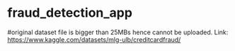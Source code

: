 # fraud_detection_app
#original dataset file is bigger than 25MBs hence cannot be uploaded. Link: https://www.kaggle.com/datasets/mlg-ulb/creditcardfraud/
